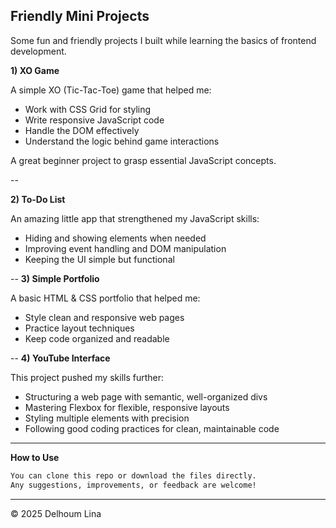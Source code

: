 ****Friendly Mini Projects****
--
Some fun and friendly projects I built while learning the basics of frontend development.

**1) XO Game**

A simple XO (Tic-Tac-Toe) game that helped me:

- Work with CSS Grid for styling
- Write responsive JavaScript code
- Handle the DOM effectively
- Understand the logic behind game interactions

A great beginner project to grasp essential JavaScript concepts.

-- 

**2) To-Do List**

An amazing little app that strengthened my JavaScript skills:

- Hiding and showing elements when needed
- Improving event handling and DOM manipulation
- Keeping the UI simple but functional

-- 
**3) Simple Portfolio**

A basic HTML & CSS portfolio that helped me:

- Style clean and responsive web pages
- Practice layout techniques
- Keep code organized and readable

-- 
**4) YouTube Interface**

This project pushed my skills further:

- Structuring a web page with semantic, well-organized divs
- Mastering Flexbox for flexible, responsive layouts
- Styling multiple elements with precision
- Following good coding practices for clean, maintainable code
 ---
 
 **How to Use**
 
 ```bash
You can clone this repo or download the files directly.
Any suggestions, improvements, or feedback are welcome!
```

---
© 2025 Delhoum Lina
